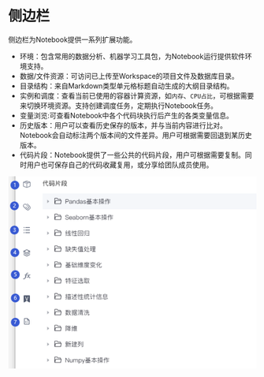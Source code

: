 # 侧边栏

侧边栏为Notebook提供一系列扩展功能。

* 环境：包含常用的数据分析、机器学习工具包，为Notebook运行提供软件环境支持。
* 数据/文件资源：可访问已上传至Workspace的项目文件及数据库目录。
* 目录结构：来自Markdown类型单元格标题自动生成的大纲目录结构。
* 实例和调度：查看当前已使用的容器计算资源，如`内存`、`CPU占比`，可根据需要来切换环境资源。支持创建调度任务，定期执行Notebook任务。
* 变量浏览:可查看Notebook中各个代码块执行后产生的各类变量信息。
* 历史版本：用户可以查看历史保存的版本，并与当前内容进行比对。Notebook会自动标注两个版本间的文件差异。用户可根据需要回退到某历史版本。
* 代码片段：Notebook提供了一些公共的代码片段，用户可根据需要复制。同时用户也可保存自己的代码收藏复用，或分享给团队成员使用。

![](/assets/cbl2.png)

